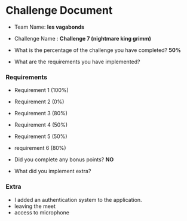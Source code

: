 # Challenge Document

- Team Name: **les vagabonds**
- Challenge Name : **Challenge 7 (nightmare king grimm)**

- What is the percentage of the challenge you have completed? **50%**

- What are the requirements you have implemented?

### Requirements

- Requirement 1 (100%)
- Requirement 2 (0%)
- Requirement 3 (80%)
- Requirement 4 (50%)
- Requirement 5 (50%)
- requirement 6 (80%)


- Did you complete any bonus points? **NO**

- What did you implement extra?


### Extra

- I added an authentication system to the application. 
-  leaving the meet
- access to microphone
 
